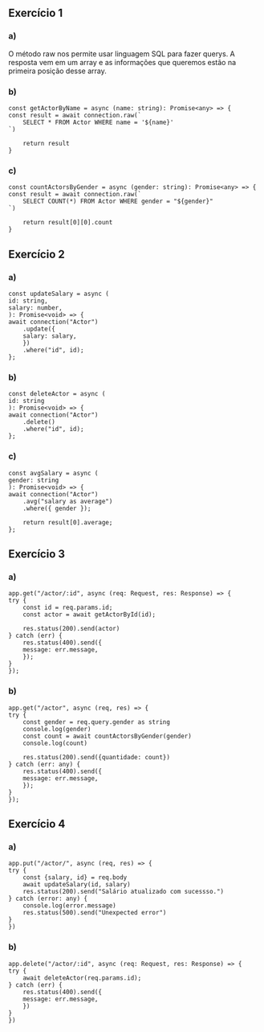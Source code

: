 ## Exercício 1
### a)
O método raw nos permite usar linguagem SQL para fazer querys. A resposta vem em um array e as informações que queremos estão na primeira posição desse array.

### b) 
    const getActorByName = async (name: string): Promise<any> => {
    const result = await connection.raw(`
        SELECT * FROM Actor WHERE name = '${name}'
    `)

        return result
    }

### c)
    const countActorsByGender = async (gender: string): Promise<any> => {
    const result = await connection.raw(`
        SELECT COUNT(*) FROM Actor WHERE gender = "${gender}"
    `)

        return result[0][0].count
    }

## Exercício 2
### a)
    const updateSalary = async (
    id: string,
    salary: number,
    ): Promise<void> => {
    await connection("Actor")
        .update({
        salary: salary,
        })
        .where("id", id);
    };

### b) 
    const deleteActor = async (
    id: string
    ): Promise<void> => {
    await connection("Actor")
        .delete()
        .where("id", id);
    };

### c)
    const avgSalary = async (
    gender: string
    ): Promise<void> => {
    await connection("Actor")
        .avg("salary as average")
        .where({ gender });

        return result[0].average;
    };

## Exercício 3
### a)
    app.get("/actor/:id", async (req: Request, res: Response) => {
    try {
        const id = req.params.id;
        const actor = await getActorById(id);

        res.status(200).send(actor)
    } catch (err) {
        res.status(400).send({
        message: err.message,
        });
    }
    });

### b)
    app.get("/actor", async (req, res) => {
    try {
        const gender = req.query.gender as string
        console.log(gender)
        const count = await countActorsByGender(gender)
        console.log(count)

        res.status(200).send({quantidade: count})
    } catch (err: any) {
        res.status(400).send({
        message: err.message,
        });
    }
    });

## Exercício 4
### a)
    app.put("/actor/", async (req, res) => {
    try {
        const {salary, id} = req.body
        await updateSalary(id, salary)
        res.status(200).send("Salário atualizado com sucessso.")
    } catch (error: any) {
        console.log(error.message)
        res.status(500).send("Unexpected error")
    }
    })
### b)
    app.delete("/actor/:id", async (req: Request, res: Response) => {
    try {
        await deleteActor(req.params.id);
    } catch (err) {
        res.status(400).send({
        message: err.message,
        })
    }
    })